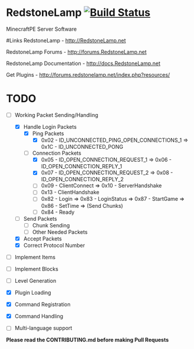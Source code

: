 # RedstoneLamp	[![Build Status](https://travis-ci.org/RedstoneLamp/RedstoneLamp.svg?branch=master)](https://travis-ci.org/RedstoneLamp/RedstoneLamp)
MinecraftPE Server Software


#Links
RedstoneLamp - http://RedstoneLamp.net

RedstoneLamp Forums - http://forums.RedstoneLamp.net

RedstoneLamp Documentation - http://docs.RedstoneLamp.net

Get Plugins - http://forums.redstonelamp.net/index.php?resources/

# TODO
- [ ] Working Packet Sending/Handling

	- [x] Handle Login Packets
		- [x] Ping Packets
			- [x] 0x02 - ID_UNCONNECTED_PING_OPEN_CONNECTIONS_1 => 0x1C - ID_UNCONNECTED_PONG
		- [ ] Connection Packets
			- [x] 0x05 - ID_OPEN_CONNECTION_REQUEST_1 => 0x06 - ID_OPEN_CONNECTION_REPLY_1
			- [x] 0x07 - ID_OPEN_CONNECTION_REQUEST_2 => 0x08 - ID_OPEN_CONNECTION_REPLY_2
			- [ ] 0x09 - ClientConnect => 0x10 - ServerHandshake
			- [ ] 0x13 - ClientHandshake
			- [ ] 0x82 - Login => 0x83 - LoginStatus => 0x87 - StartGame => 0x86 - SetTime => (Send Chunks)
			- [ ] 0x84 - Ready
		
	- [ ] Send Packets
		- [ ] Chunk Sending
		- [ ] Other Needed Packets
	- [x] Accept Packets
	- [x] Correct Protocol Number
	
- [ ] Implement Items
- [ ] Implement Blocks
- [ ] Level Generation
- [x] Plugin Loading
- [x] Command Registration
- [x] Command Handling
- [ ] Multi-language support

**Please read the CONTRIBUTING.md before making Pull Requests**
